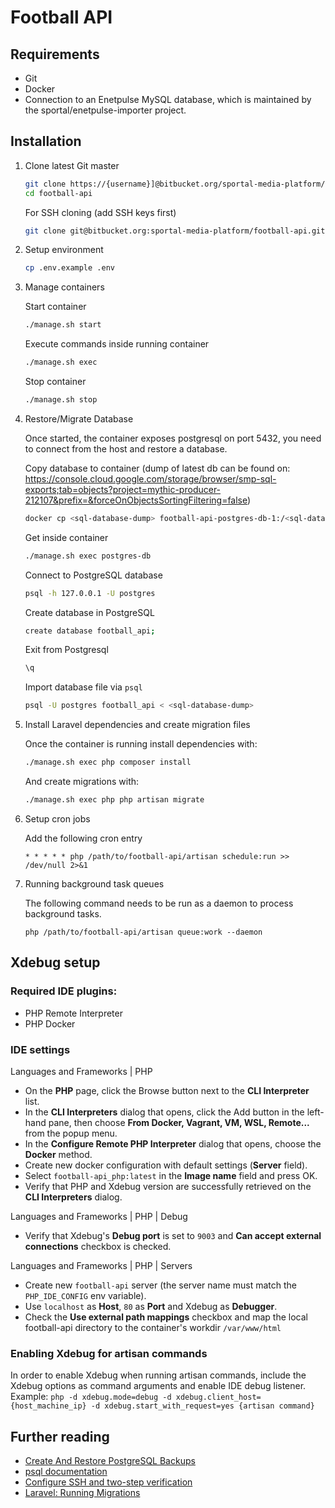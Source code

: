 # Football API

## Requirements

* Git
* Docker
* Connection to an Enetpulse MySQL database, which is maintained by the sportal/enetpulse-importer project.

## Installation

1. Clone latest Git master
    
    ```bash
    git clone https://{username}]@bitbucket.org/sportal-media-platform/football-api.git
    cd football-api
    ```

    For SSH cloning (add SSH keys first)
    ```bash
    git clone git@bitbucket.org:sportal-media-platform/football-api.git
    ```

2. Setup environment

    ```bash
    cp .env.example .env
    ```
    
3. Manage containers
    
    Start container
    ```bash
    ./manage.sh start
    ```

    Execute commands inside running container
    ```bash
    ./manage.sh exec
    ```

    Stop container
    ```bash
    ./manage.sh stop
    ```
     
4. Restore/Migrate Database
    
    Once started, the container exposes postgresql on port 5432, you need to connect from the host and restore a database.

    Copy database to container (dump of latest db can be found on: https://console.cloud.google.com/storage/browser/smp-sql-exports;tab=objects?project=mythic-producer-212107&prefix=&forceOnObjectsSortingFiltering=false)
    ```bash
    docker cp <sql-database-dump> football-api-postgres-db-1:/<sql-database-dump>
    ```

    Get inside container
    ```bash
    ./manage.sh exec postgres-db
    ```

    Connect to PostgreSQL database
    ```bash
    psql -h 127.0.0.1 -U postgres
    ```

    Create database in PostgreSQL
    ```bash
    create database football_api;
    ```

    Exit from Postgresql
    ```bash
    \q
    ```

    Import database file via `psql`
    ```bash
    psql -U postgres football_api < <sql-database-dump>
    ```


5. Install Laravel dependencies and create migration files

    Once the container is running install dependencies with:
    ```bash
    ./manage.sh exec php composer install
    ```

    And create migrations with:
    ```bash
    ./manage.sh exec php php artisan migrate
    ```

5. Setup cron jobs

    Add the following cron entry

    ```
    * * * * * php /path/to/football-api/artisan schedule:run >> /dev/null 2>&1
    ```
    
6. Running background task queues

    The following command needs to be run as a daemon to process background tasks.
    ```
    php /path/to/football-api/artisan queue:work --daemon
    ```

## Xdebug setup

### Required IDE plugins: 

* PHP Remote Interpreter
* PHP Docker

### IDE settings

Languages and Frameworks | PHP

* On the **PHP** page, click the Browse button next to the **CLI Interpreter** list.
* In the **CLI Interpreters** dialog that opens, click the Add button in the left-hand pane, then choose **From Docker, Vagrant, VM, WSL, Remote...** from the popup menu.
* In the **Configure Remote PHP Interpreter** dialog that opens, choose the **Docker** method.
* Create new docker configuration with default settings (**Server** field).
* Select `football-api_php:latest` in the **Image name** field and press OK.
* Verify that PHP and Xdebug version are successfully retrieved on the **CLI Interpreters** dialog.

Languages and Frameworks | PHP | Debug

* Verify that Xdebug's **Debug port** is set to `9003` and **Can accept external connections** checkbox is checked.

Languages and Frameworks | PHP | Servers

* Create new `football-api` server (the server name must match the `PHP_IDE_CONFIG` env variable).
* Use `localhost` as **Host**, `80` as **Port** and Xdebug as **Debugger**.
* Check the **Use external path mappings** checkbox and map the local football-api directory to the container's workdir `/var/www/html`

### Enabling Xdebug for artisan commands

In order to enable Xdebug when running artisan commands, include the Xdebug options as command arguments and enable IDE debug listener.
Example: `php -d xdebug.mode=debug -d xdebug.client_host={host_machine_ip} -d xdebug.start_with_request=yes {artisan command}`


## Further reading

  - [Create And Restore PostgreSQL Backups](https://docs.bitnami.com/installer/infrastructure/mapp/administration/backup-restore-postgresql/)
  - [psql documentation](https://www.postgresql.org/docs/devel/app-psql.html)
  - [Configure SSH and two-step verification](https://support.atlassian.com/bitbucket-cloud/docs/configure-ssh-and-two-step-verification/)
  - [Laravel: Running Migrations](https://laravel.com/docs/7.x/migrations#running-migrations)